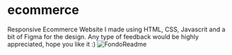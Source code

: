 # ecommerce
Responsive Ecommerce Website I made using HTML, CSS, Javascrit and a bit of Figma for the design. Any type of feedback would be highly appreciated, hope you like it :)
![FondoReadme](https://github.com/franbedu/ecommerce/assets/144057864/6883b42d-8325-4df0-8004-65bdf12f9235)
